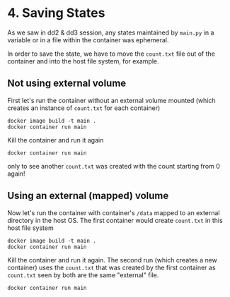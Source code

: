 # 4. Saving States

As we saw in dd2 & dd3 session, any states maintained by `main.py` in a variable or in a file within the container was ephemeral.

In order to save the state, we have to move the `count.txt` file out of the container and into the host file system, for example.

## Not using external volume
First let's run the container without an external volume mounted (which creates an instance of `count.txt` for each container)
```
docker image build -t main .
docker container run main
```
Kill the container and run it again
```
docker container run main
```
only to see another `count.txt` was created with the count starting from 0 again!

## Using an external (mapped) volume
Now let's run the container with container's `/data` mapped to an external directory in the host OS. The first container would create `count.txt` in this host file system
```
docker image build -t main .
docker container run main
```
Kill the container and run it again. The second run (which creates a new container) uses the `count.txt` that was created by the first container as `count.txt` seen by both are the same "external" file.
```
docker container run main
```